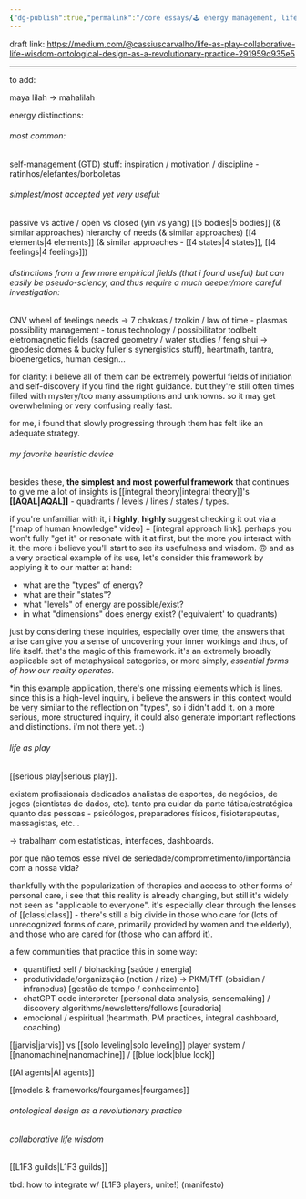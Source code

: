 ```yaml
---
{"dg-publish":true,"permalink":"/core essays/🕹 energy management, life as play, collaborative life wisdom & ontological design as a revolutionary practice/"}
---
```


draft link: https://medium.com/@cassiuscarvalho/life-as-play-collaborative-life-wisdom-ontological-design-as-a-revolutionary-practice-291959d935e5

---
to add:

maya
lilah -> mahalilah

energy distinctions:

###### most common:

self-management (GTD) stuff:
inspiration / motivation / discipline - ratinhos/elefantes/borboletas

###### simplest/most accepted yet very useful:
passive vs active / open vs closed (yin vs yang)
[[5 bodies\|5 bodies]] (& similar approaches)
hierarchy of needs (& similar approaches)
[[4 elements\|4 elements]] (& similar approaches - [[4 states\|4 states]], [[4 feelings\|4 feelings]])

###### distinctions from a few more empirical fields (that i found useful) but can easily be pseudo-sciency, and thus require a much deeper/more careful investigation:

CNV wheel of feelings 
needs -> 7 chakras / tzolkin / law of time - plasmas
possibility management - torus technology / possibilitator toolbelt
eletromagnetic fields (sacred geometry / water studies / feng shui -> geodesic domes & bucky fuller's synergistics stuff), heartmath, tantra, bioenergetics, human design...

for clarity: i believe all of them can be extremely powerful fields of initiation and self-discovery if you find the right guidance. but they're still often times filled with mystery/too many assumptions and unknowns. so it may get overwhelming or very confusing really fast.

for me, i found that slowly progressing through them has felt like an adequate strategy.

###### my favorite heuristic device

besides these, **the simplest and most powerful framework** that continues to give me a lot of insights is [[integral theory\|integral theory]]'s **[[AQAL\|AQAL]]** - quadrants / levels / lines / states / types.

if you're unfamiliar with it, i **highly**, **highly** suggest checking it out via a ["map of human knowledge" video] + [integral approach link]. perhaps you won't fully "get it" or resonate with it at first, but the more you interact with it, the more i believe you'll start to see its usefulness and wisdom. 🙃 and as a very practical example of its use, let's consider this framework by applying it to our matter at hand:

- what are the "types" of energy?
- what are their "states"?
- what "levels" of energy are possible/exist?
- in what "dimensions" does energy exist? ('equivalent' to quadrants)

just by considering these inquiries, especially over time, the answers that arise can give you a sense of uncovering your inner workings and thus, of life itself. that's the magic of this framework. it's an extremely broadly applicable set of metaphysical categories, or more simply, *essential forms of how our reality operates*.

*in this example application, there's one missing elements which is lines. since this is a high-level inquiry, i believe the answers in this context would be very similar to the reflection on "types", so i didn't add it. on a more serious, more structured inquiry, it could also generate important reflections and distinctions. i'm not there yet. :)

###### life as play

[[serious play\|serious play]].

existem profissionais dedicados analistas de esportes, de negócios, de jogos (cientistas de dados, etc). tanto pra cuidar da parte tática/estratégica quanto das pessoas - psicólogos, preparadores físicos, fisioterapeutas, massagistas, etc...

-> trabalham com estatísticas, interfaces, dashboards.

por que não temos esse nível de seriedade/comprometimento/importância com a nossa vida?

thankfully with the popularization of therapies and access to other forms of personal care, i see that this reality is already changing, but still it's widely not seen as "applicable to everyone". it's especially clear through the lenses of [[class\|class]] - there's still a big divide in those who care for (lots of unrecognized forms of care, primarily provided by women and the elderly), and those who are cared for (those who can afford it).

a few communities that practice this in some way:
- quantified self / biohacking [saúde / energia]
- produtividade/organização (notion / rize) -> PKM/TfT (obsidian / infranodus) [gestão de tempo / conhecimento]
- chatGPT code interpreter [personal data analysis, sensemaking] / discovery algorithms/newsletters/follows [curadoria]
- emocional / espiritual (heartmath, PM practices, integral dashboard, coaching)

[[jarvis\|jarvis]] vs [[solo leveling\|solo leveling]] player system / [[nanomachine\|nanomachine]] / [[blue lock\|blue lock]] 

[[AI agents\|AI agents]]

[[models & frameworks/fourgames\|fourgames]]

###### ontological design as a revolutionary practice



###### collaborative life wisdom

[[L1F3 guilds\|L1F3 guilds]]


tbd: how to integrate w/ [L1F3 players, unite!] (manifesto)